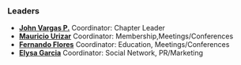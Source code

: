 ### Leaders

  - [**John Vargas P.**](mailto:John.vargas@owasp.org) Coordinator:
    Chapter Leader
  - [**Mauricio Urizar**](mailto:mauricio.urizar@gmail.com) Coordinator:
    Membership,Meetings/Conferences
  - **[Fernando Flores](mailto:rolynflores@gmail.com)** Coordinator:
    Education, Meetings/Conferences
  - [**Elysa Garcia**](mailto:asyle.aicrag@gmail.com) Coordinator: Social
    Network, PR/Marketing

